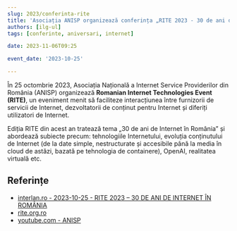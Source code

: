 ```yaml
---
slug: 2023/conferinta-rite
title: 'Asociația ANISP organizează conferința „RITE 2023 - 30 de ani de Internet în România”'
authors: [ilg-ul]
tags: [conferinte, aniversari, internet]

date: 2023-11-06T09:25

event_date: '2023-10-25'

---
```


În 25 octombrie 2023, Asociația Națională a Internet Service Providerilor
din România (ANISP) organizează **Romanian Internet Technologies Event (RITE)**,
un eveniment menit să faciliteze interacțiunea între furnizorii de servicii
de Internet, dezvoltatorii de conținut pentru Internet și diferiți utilizatori
de Internet.

<!-- truncate -->

Ediția RITE din acest an tratează tema „30 de ani de Internet în România”
și abordează subiecte precum: tehnologiile Internetului, evoluția
conținutului de Internet (de la date simple, nestructurate și accesibile
până la media în cloud de astăzi, bazată pe tehnologia de containere),
OpenAI, realitatea virtuală etc.

## Referințe

- [interlan.ro - 2023-10-25 - RITE 2023 – 30 DE ANI DE INTERNET ÎN ROMÂNIA](https://www.interlan.ro/rite-2023-30-de-ani-de-internet-in-romania/)
- [rite.org.ro](https://rite.org.ro)
- [youtube.com - ANISP](https://www.youtube.com/@ANISP-hu4de)
